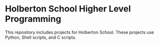 # Holberton School Higher Level Programming

This repository includes projects for
Holberton School. These projects use Python, Shell scripts,
and C scripts.
